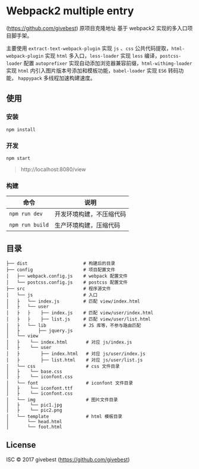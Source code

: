 # Webpack2 multiple entry
(https://github.com/givebest)
原项目克隆地址
基于 webpack2 实现的多入口项目脚手架。

主要使用 `extract-text-webpack-plugin` 实现 `js` 、`css` 公共代码提取，`html-webpack-plugin` 实现 `html` 多入口，`less-loader` 实现 `less` 编译，`postcss-loader` 配置 `autoprefixer` 实现自动添加浏览器兼容前缀，`html-withimg-loader` 实现 `html` 内引入图片版本号添加和模板功能，`babel-loader` 实现 `ES6` 转码功能， `happypack` 多线程加速构建速度。

## 使用


### 安装

```
npm install
```

### 开发

```
npm start
```
> http://localhost:8080/view


### 构建

| 命令 | 说明 |
|----------|------|
| `npm run dev` | 开发环境构建，不压缩代码 |
| `npm run build` | 生产环境构建，压缩代码 |




## 目录

```
├── dist                     # 构建后的目录
├── config                   # 项目配置文件
│   ├── webpack.config.js    # webpack 配置文件
│   └── postcss.config.js    # postcss 配置文件
├── src                      # 程序源文件
│   └── js                   # 入口
│   ├   └── index.js         # 匹配 view/index.html
│   ├   └── user         
│   ├   ├    ├── index.js    # 匹配 view/user/index.html
│   ├   ├    ├── list.js     # 匹配 view/user/list.html
│   ├   └── lib              # JS 库等，不参与路由匹配
│   ├       ├── jquery.js
│   └── view                 
│   ├    └── index.html       # 对应 js/index.js
│   ├    └── user         
│   ├        ├── index.html   # 对应 js/user/index.js
│   ├        ├── list.html    # 对应 js/user/list.js
│   └── css                   # css 文件目录
│   ├    └── base.css          
│   ├    └── iconfont.css     
│   └── font                  # iconfont 文件目录
│   ├    └── iconfont.ttf         
│   ├    └── iconfont.css
│   └── img                   # 图片文件目录
│   ├    └── pic1.jpg         
│   ├    └── pic2.png     
│   └── template              # html 模板目录
│       └── head.html         
│       └── foot.html            
```

## License
ISC © 2017 givebest (https://github.com/givebest)
